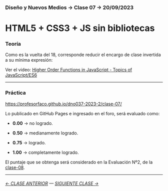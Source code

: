 ### Diseño y Nuevos Medios → Clase 07 → 20/09/2023

# HTML5 + CSS3 + JS sin bibliotecas

### Teoría

Como es la vuelta del 18, corresponde reducir el encargo de clase invertida a su mínima expresión:

Ver el video: [Higher Order Functions in JavaScript - Topics of JavaScript/ES6](https://youtu.be/H4awPsyugS0?si=NsOKn34XKvv_F3Bq)

- - - - - - - - - 

### Práctica

https://profesorfaco.github.io/dno037-2023-2/clase-07/

Lo publicado en GitHub Pages e ingresado en el foro, será evaluado como:

- **0.00** → no logrado.

- **0.50** → medianamente logrado.

- **0.75** → logrado.

- **1.00** → completamente logrado.

El puntaje que se obtenga será considerado en la Evaluación Nº2, de la [clase-08](https://github.com/profesorfaco/dno037-2023-2/tree/main/clase-08).

- - - - - - -

###### [← CLASE ANTERIOR](https://github.com/profesorfaco/dno037-2023-2/tree/main/clase-06) — [SIGUIENTE CLASE →](https://github.com/profesorfaco/dno037-2023-2/tree/main/clase-08)

